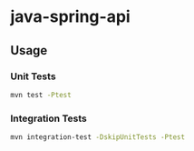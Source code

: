 # java-spring-api

## Usage

### Unit Tests
```bash
mvn test -Ptest
```

### Integration Tests
```bash
mvn integration-test -DskipUnitTests -Ptest
```
